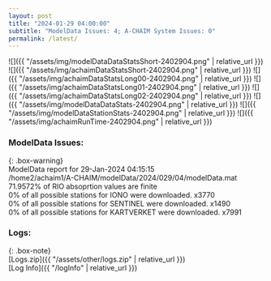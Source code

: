 ```yaml
---
layout: post
title: "2024-01-29 04:00:00"
subtitle: "ModelData Issues: 4; A-CHAIM System Issues: 0"
permalink: /latest/
---
```


![]({{ "/assets/img/modelDataDataStatsShort-2402904.png" | relative_url }})
![]({{ "/assets/img/achaimDataStatsShort-2402904.png" | relative_url }})
![]({{ "/assets/img/achaimDataStatsLong00-2402904.png" | relative_url }})
![]({{ "/assets/img/achaimDataStatsLong01-2402904.png" | relative_url }})
![]({{ "/assets/img/achaimDataStatsLong02-2402904.png" | relative_url }})
![]({{ "/assets/img/modelDataDataStats-2402904.png" | relative_url }})
![]({{ "/assets/img/modelDataStationStats-2402904.png" | relative_url }})
![]({{ "/assets/img/achaimRunTime-2402904.png" | relative_url }})


### ModelData Issues:  
  
{: .box-warning}  
 ModelData report for 29-Jan-2024 04:15:15   
 /home2/achaim1/A-CHAIM/modelData/2024/029/04/modelData.mat   
 71.9572% of RIO absoprtion values are finite   
 0% of all possible stations for IONO were downloaded. x3770   
 0% of all possible stations for SENTINEL were downloaded. x1490   
 0% of all possible stations for KARTVERKET were downloaded. x7991   
  


### Logs:  
  
{: .box-note}  
[Logs.zip]({{ "/assets/other/logs.zip" | relative_url }})  
[Log Info]({{ "/logInfo" | relative_url }})  
